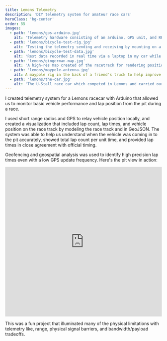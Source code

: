 ```yaml
---
title: Lemons Telemetry
description: 'DIY telemetry system for amateur race cars'
heroClass: 'bg-center'
order: 55
images: 
  - path: 'lemons/gps-arduino.jpg'
    alt: 'Telemetry hardware consisting of an arduino, GPS unit, and RF tranciever'
  - path: 'lemons/bicycle-test-rig.jpg'
    alt: 'Testing the telemetry sending and receiving by mounting on a bicycle and going for a ride in the park'
  - path: 'lemons/bicycle-test-data.jpg'
    alt: 'Rest data recorded in real time via a laptop in my car while on the bike ride with the GPS hardware'
  - path: 'lemons/gingerman-map.jpg'
    alt: 'A high-res map created of the racetrack for rendering position and knowing when our car was in the pit area or when to count a lap'
  - path: 'lemons/maypole-antenna.jpg'
    alt: A maypole rig in the back of a friend's truck to help improve reception of the telemetry signal on the back side of the track
  - path: 'lemons/the-car.jpg'
    alt: 'The U-Stall race car which competed in Lemons and carried our telemetry unit'
---
```


I created telemetry system for a Lemons racecar with Arduino that allowed us to monitor basic vehicle performance and lap position from the pit during a race. 

<image-carousel :images="images"></image-carousel>

I used short range radios and GPS to relay vehicle position locally, and created a visualization that included lap count, lap times, and vehicle position on the race track by modeling the race track and in GeoJSON. The system was able to help us understand when the vehicle was coming in to the pit accurately, showed total lap count per unit time, and provided lap times in close agreement with official timing. 

Geofencing and geospatial analysis was used to identify high precision lap times even with a low GPS update frequency. Here's the pit view in action:

<iframe width="100%" height="480" src="https://www.youtube.com/embed/cc2h_wEy-vc" title="YouTube video player" frameborder="0" allow="accelerometer; autoplay; clipboard-write; encrypted-media; gyroscope; picture-in-picture" allowfullscreen></iframe>

This was a fun project that illuminated many of the physical limitations with telemetry like, range, physical signal barriers, and bandwidth/payload tradeoffs. 